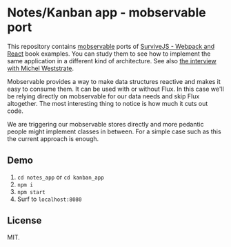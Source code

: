 # Notes/Kanban app - mobservable port

This repository contains [mobservable](https://mweststrate.github.io/mobservable/) ports of [SurviveJS - Webpack and React](http://survivejs.com/) book examples. You can study them to see how to implement the same application in a different kind of architecture. See also [the interview with Michel Weststrate](http://survivejs.com/blog/mobservable-interview/).

Mobservable provides a way to make data structures reactive and makes it easy to consume them. It can be used with or without Flux. In this case we'll be relying directly on mobservable for our data needs and skip Flux altogether. The most interesting thing to notice is how much it cuts out code.

We are triggering our mobservable stores directly and more pedantic people might implement classes in between. For a simple case such as this the current approach is enough.

## Demo

1. `cd notes_app` or `cd kanban_app`
1. `npm i`
2. `npm start`
3. Surf to `localhost:8080`

## License

MIT.
